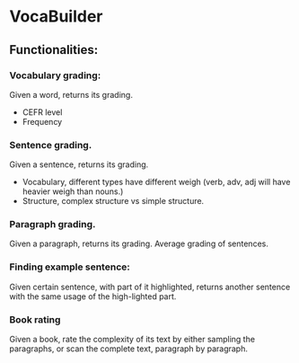 # VocaBuilder
## Functionalities:
### Vocabulary grading:
Given a word, returns its grading.
-	CEFR level
-	Frequency
### Sentence grading.
Given a sentence, returns its grading.
-	Vocabulary, different types have different weigh (verb, adv, adj will have heavier weigh than nouns.)
-	Structure, complex structure vs simple structure.
### Paragraph grading.
Given a paragraph, returns its grading.
Average grading of sentences.
### Finding example sentence:
Given certain sentence, with part of it highlighted, returns another sentence with the same usage of the high-lighted part.
### Book rating
Given a book, rate the complexity of its text by either sampling the paragraphs, or scan the complete text, paragraph by paragraph.
